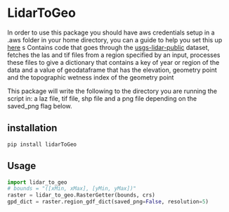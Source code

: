 # LidarToGeo

In order to use this package you should have aws credentials setup in a .aws folder in your home directory, you can a guide to help you set this up [here](https://docs.aws.amazon.com/sdk-for-java/v1/developer-guide/setup-credentials.html)
s
Contains code that goes through the [usgs-lidar-public](https://registry.opendata.aws/usgs-lidar/) dataset, fetches the las and tif files from a region specified by an input, processes these files to give a dictionary that contains a key of year or region of the data and a value of geodataframe that has the elevation, geometry point and the topographic wetness index of the geometry point

This package will write the following to the directory you are running the script in: a laz file, tif file, shp file and a png file depending on the saved_png flag below.

## installation
```
pip install lidarToGeo

```

## Usage
```python
import lidar_to_geo
# bounds = "([xMin, xMax], [yMin, yMax])"
raster = lidar_to_geo.RasterGetter(bounds, crs)
gpd_dict = raster.region_gdf_dict(saved_png=False, resolution=5)
```